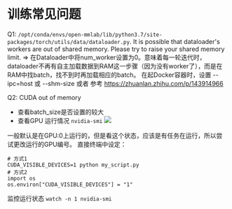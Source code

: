 # 训练常见问题


Q1: `/opt/conda/envs/open-mmlab/lib/python3.7/site-packages/torch/utils/data/dataloader.py`. It is possible that dataloader's workers are out of shared memory. Please try to raise your shared memory limit.
=>
在Dataloader中将num_worker设置为0。意味着每一轮迭代时，dataloader不再有自主加载数据到RAM这一步骤（因为没有worker了），而是在RAM中找batch，找不到时再加载相应的batch。
在起Docker容器时，设置 --ipc=host 或 --shm-size 或者
参考 https://zhuanlan.zhihu.com/p/143914966

Q2: CUDA out of memory

* 查看batch_size是否设置的较大
* 查看GPU 运行情况 `nvidia-smi`
![](../../Draft/media/15919291891898/15919488127847.jpg)

一般默认是在GPU:0上运行的，但是看这个状态，应该是有任务在运行，所以尝试更改运行的GPU编号。
 直接终端中设定：
```
# 方式1
CUDA_VISIBLE_DEVICES=1 python my_script.py
# 方式2
import os
os.environ["CUDA_VISIBLE_DEVICES"] = "1"
```

监控运行状态 `watch -n 1 nvidia-smi`


